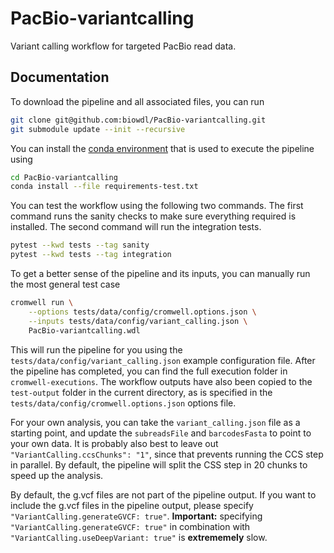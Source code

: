 # PacBio-variantcalling
Variant calling workflow for targeted PacBio read data.

## Documentation
To download the pipeline and all associated files, you can run
```bash
git clone git@github.com:biowdl/PacBio-variantcalling.git
git submodule update --init --recursive
```

You can install the
[conda environment](https://docs.conda.io/projects/conda/en/latest/user-guide/install/linux.html)
that is used to execute the pipeline using
```bash
cd PacBio-variantcalling
conda install --file requirements-test.txt
```

You can test the workflow using the following two commands. The first command
runs the sanity checks to make sure everything required is installed. The
second command will run the integration tests.
```bash
pytest --kwd tests --tag sanity
pytest --kwd tests --tag integration
```

To get a better sense of the pipeline and its inputs, you can manually run the
most general test case
```bash
cromwell run \
    --options tests/data/config/cromwell.options.json \
    --inputs tests/data/config/variant_calling.json \
    PacBio-variantcalling.wdl
```

This will run the pipeline for you using the
`tests/data/config/variant_calling.json` example configuration file. After the
pipeline has completed, you can find the full execution folder in
`cromwell-executions`. The workflow outputs have also
been copied to the `test-output` folder in the current directory, as is
specified in the `tests/data/config/cromwell.options.json` options file.

For your own analysis, you can take the `variant_calling.json` file as a
starting point, and update the `subreadsFile` and `barcodesFasta` to point to
your own data. It is probably also best to leave out
`"VariantCalling.ccsChunks": "1"`, since that prevents running the CCS step in
parallel. By default, the pipeline will split the CSS step in 20 chunks to
speed up the analysis.

By default, the g.vcf files are not part of the pipeline output. If you want to
include the g.vcf files in the pipeline output, please specify
`"VariantCalling.generateGVCF: true"`. **Important:** specifying
`"VariantCalling.generateGVCF: true"` in combination with
`"VariantCalling.useDeepVariant: true"` is **extrememely** slow.
